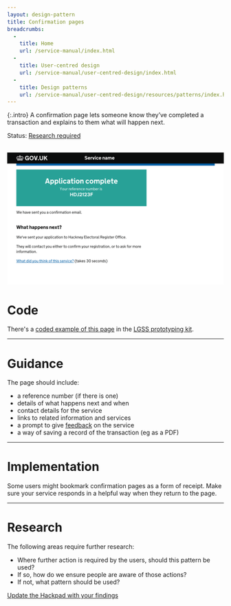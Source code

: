 ```yaml
---
layout: design-pattern
title: Confirmation pages
breadcrumbs:
  -
    title: Home
    url: /service-manual/index.html
  -
    title: User-centred design
    url: /service-manual/user-centred-design/index.html
  -
    title: Design patterns
    url: /service-manual/user-centred-design/resources/patterns/index.html
---
```


{:.intro}
A confirmation page lets someone know they’ve completed a transaction and explains to them what will happen next.

Status: [Research required](#research)

<br>

<div class="example">
  <a href="http://govuk-prototype-kit.herokuapp.com/examples/confirmation-page">
    <img src="/service-manual/assets/images/design-patterns/confirmation-page.png" alt="An example of a confirmation page">
  </a>
</div>


# Code

There's a [coded example of this page](http://govuk-prototype-kit.herokuapp.com/examples/confirmation-page) in the [LGSS prototyping kit](https://github.com/alphagov/govuk_prototype_kit).

---

# Guidance

The page should include:

* a reference number (if there is one)
* details of what happens next and when
* contact details for the service
* links to related information and services
* a prompt to give [feedback](/service-manual/user-centred-design/resources/patterns/feedback-pages) on the service
* a way of saving a record of the transaction (eg as a PDF)

---

# Implementation

Some users might bookmark confirmation pages as a form of receipt. Make sure your service responds in a helpful way when they return to the page.

---

# Research

The following areas require further research:

* Where further action is required by the users, should this pattern be used?
* If so, how do we ensure people are aware of those actions?
* If not, what pattern should be used?

[Update the Hackpad with your findings](https://designpatterns.hackpad.com/Transaction-end-pages-xkOPGx6R1iM)




